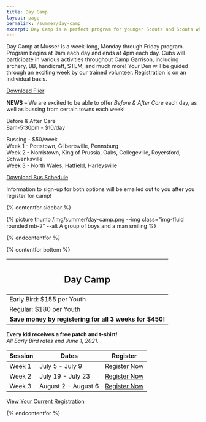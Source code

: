 ```yaml
---
title: Day Camp
layout: page
permalink: /summer/day-camp
excerpt: Day Camp is a perfect program for younger Scouts and Scouts who want more Scouting programs without the overnight component.
---
```


Day Camp at Musser is a week-long, Monday through Friday program. Program begins at 9am each day and ends at 4pm each day. Cubs will participate in various activities throughout Camp Garrison, including archery, BB, handicraft, STEM, and much more! Your Den will be guided through an exciting week by our trained volunteer. Registration is on an individual basis.

<!-- **NEW FOR 2021** - For those parents who need to drop their Scouts off early, or pick up your Scouts a little later, we will be offering before and after care. There will be an additional fee of $50 for 7:30am drop-off or 6:00pm pick-up. For both early drop-off and late pick-up there is a fee of $75. When registering you Cub for camp, select the early drop-off or late pick-up option to take full advantage of this new opportunity! -->

<div class="text-center">
  <a class="btn btn-primary" href="/files/summer_details/2021_CommunityDayCamps_Flier.pdf" target="_blank">Download Flier</a>
</div>

**NEWS** – We are excited to be able to offer *Before & After Care* each day, as well as bussing from certain towns each week!

Before & After Care  
8am-5:30pm - $10/day

Bussing - $50/week  
Week 1 - Pottstown, Gilbertsville, Pennsburg  
Week 2 - Norristown, King of Prussia, Oaks, Collegeville, Royersford, Schwenksville  
Week 3 - North Wales, Hatfield, Harleysville

<div class="text-center">
  <a class="btn btn-primary" href="/files/summer_details/2021_Camp_Garrison_Day_Camp_Bus_Schedule.pdf" target="_blank">Download Bus Schedule</a>
</div>

Information to sign-up for both options will be emailed out to you after you register for camp!

{% contentfor sidebar %}

{% picture thumb /img/summer/day-camp.png --img class="img-fluid rounded mb-2" --alt A group of boys and a man smiling %}

{% endcontentfor %}

{% contentfor bottom %}

<div class="row">
  <div class="col">
    <table class="table table-striped my-3 text-center">
      <thead class="text-center">
        <tr>
          <th scope="col"><h2 class="my-0">Day Camp</h2></th>
        </tr>
      </thead>
      <tbody>
          <tr>
            <td>Early Bird: $155 per Youth</td>
          </tr>
          <tr>
            <td>Regular: $180 per Youth</td>
          </tr>
          <tr>
            <td><strong>Save money by registering for all 3 weeks for $450!</strong></td>
          </tr>
      </tbody>
    </table>
    <div class="text-center">
      <strong>Every kid receives a free patch and t-shirt!</strong><br>
      <em>All Early Bird rates end June 1, 2021.</em>
    </div>
  </div>
  <div class="col">
    <table class="table table-striped my-3 text-center">
      <thead>
        <tr>
          <th scope="col">Session</th>
          <th scope="col">Dates</th>
          <th scope="col">Register</th>
        </tr>
      </thead>
      <tbody>
          <tr>
            <td>Week 1</td>
            <td>July 5 - July 9</td>
            <td><a class="btn btn-primary btn-block" href="http://colbsa.doubleknot.com/registration/calendardetail.aspx?activitykey=2775759">Register Now</a></td>
          </tr>
          <tr>
            <td>Week 2</td>
            <td>July 19 - July 23</td>
            <td><a class="btn btn-primary btn-block" href="http://colbsa.doubleknot.com/registration/calendardetail.aspx?activitykey=2775768">Register Now</a></td>
          </tr>
          <tr>
            <td>Week 3</td>
            <td>August 2 - August 6</td>
            <td><a class="btn btn-primary btn-block" href="http://colbsa.doubleknot.com/registration/calendardetail.aspx?activitykey=2775774">Register Now</a></td>
          </tr>
      </tbody>
    </table>
    <div class="text-center">
      <a class="btn btn-primary btn-lg" href="https://colbsa.doubleknot.com/Rosters/logon.aspx?orgkey=541">View Your Current Registration</a>
    </div>
  </div>
</div>

{% endcontentfor %}
